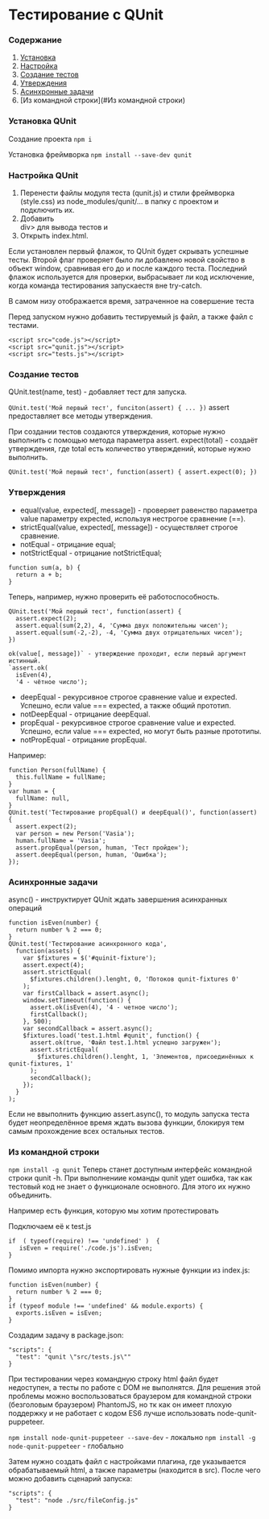 # Тестирование с QUnit
### Содержание
1. [Установка](#Установка-QUnit)
2. [Настройка](#Настройка-QUnit)
3. [Создание тестов](#Создание-тестов)
4. [Утверждения](#Утверждения)
5. [Асинхронные задачи](#Асинхронные-задачи)
6. [Из командной строки](#Из командной строки)

### Установка QUnit
Создание проекта
`npm i`

Установка фреймворка
`npm install --save-dev qunit`

### Настройка QUnit
1. Перенести файлы модуля теста (qunit.js) и стили фреймворка (style.css) из node_modules/qunit/... в папку с проектом и подключить их.
2. Добавить <div id = "qunit"></div>div> для вывода тестов и <div id="qunit-fixture"></div>
3. Открыть index.html.

Если установлен первый флажок, то QUnit будет скрывать успешные тесты.
Второй флаг проверяет было ли добавлено новой свойство в объект window, сравнивая его до и после каждого теста.
Последний флажок используется для проверки, выбрасывает ли код исключение, когда команда тестирования запускаестя вне try-catch.

В самом низу отображается время, затраченное на совершение теста

Перед запуском нужно добавить тестируемый js файл, а также файл с тестами.

```
<script src="code.js"></script>
<script src="qunit.js"></script>
<script src="tests.js"></script>
```

### Создание тестов

QUnit.test(name, test) - добавляет тест для запуска.

`QUnit.test('Мой первый тест', funciton(assert) { ... })`
assert предоставляет все методы утверждения.

При создании тестов создаются утверждения, которые нужно выполнить с помощью метода параметра assert.
expect(total) - создаёт утверждения, где total есть количество утверждений, которые нужно выполнить.

`QUnit.test('Мой первый тест', function(assert) { assert.expect(0); })`

### Утверждения

* equal(value, expected[, message]) - проверяет равенство параметра value параметру expected, используя нестрогое сравнение (==).
* strictEqual(value, expected[, message]) - осуществляет строгое сравнение.
* notEqual - отрицание equal;
* notStrictEqual - отрицание notStrictEqual;

```
function sum(a, b) {
  return a + b;
}
```
Теперь, например, нужно проверить её работоспособность.
```
QUnit.test('Мой первый тест', function(assert) {
  assert.expect(2);
  assert.equal(sum(2,2), 4, 'Сумма двух положительны чисел');
  assert.equal(sum(-2,-2), -4, 'Сумма двух отрицательных чисел');
})
```

```
ok(value[, message])` - утверждение проходит, если первый аргумент истинный.
`assert.ok(
  isEven(4), 
  '4 - чётное число');
```

* deepEqual - рекурсивное строгое сравнение value и expected. Успешно, если value === expected, а также общий прототип.
* notDeepEqual - отрицание deepEqual.
* propEqual - рекурсивное строгое сравнение value и expected. Успешно, если value === expected, но могут быть разные прототипы.
* notPropEqual - отрицание propEqual.

Например:
```
function Person(fullName) {
  this.fullName = fullName;
}
var human = {
  fullName: null,
}
QUnit.test('Тестирование propEqual() и deepEqual()', function(assert) {
  assert.expect(2);
  var person = new Person('Vasia');
  human.fullName = 'Vasia';
  assert.propEqual(person, human, 'Тест пройден');
  assert.deepEqual(person, human, 'Ошибка');
});
```

### Асинхронные задачи

async() - инструктирует QUnit ждать завершения асинхранных операций

```
function isEven(number) {
  return number % 2 === 0;
}
QUnit.test('Тестирование асинхронного кода',
  function(assets) {
    var $fixtures = $('#quinit-fixture');
    assert.expect(4);
    assert.strictEqual(
      $fixtures.children().lenght, 0, 'Потоков qunit-fixtures 0'
    );
    var firstCallback = assert.async();
    window.setTimeout(function() {
      assert.ok(isEven(4), '4 - четное число');
      firstCallback();
    }, 500);
    var secondCallback = assert.async();
    $fixtures.load('test.1.html #qunit', function() {
      assert.ok(true, 'Файл test.1.html успешно загружен');
      assert.strictEqual(
        $fixtures.children().lenght, 1, 'Элементов, присоединённых к qunit-fixtures, 1'
      );
      secondCallback();
    });
  }
);
```
Если не ввыполнить функцию assert.async(), то модуль запуска теста будет неопределённое время ждать вызова функции, блокируя тем самым прохождение всех остальных тестов.

### Из командной строки

`npm install -g qunit`
Теперь станет доступным интерфейс командной строки qunit -h.
При выполнениие команды qunit удет ошибка, так как тестовый код не знает о функционале основного. Для этого их нужно объединить.

Например есть функция, которую мы хотим протестировать

Подключаем её к test.js
```
if  ( typeof(require) !== 'undefined' )  {
   isEven = require('./code.js').isEven;
}
```
Помимо импорта нужно экспортировать нужные функции из index.js:
```
function isEven(number) {
  return number % 2 === 0;
}
if (typeof module !== 'undefined' && module.exports) {
  exports.isEven = isEven;
}
```
Создадим задачу в package.json:
```
"scripts": {
  "test": "qunit \"src/tests.js\""
}
```
При тестировании через командную строку html файл будет недоступен, а тесты по работе с DOM не выполнятся. Для решения этой проблемы можно воспользоваться браузером для командной строки (безголовым браузером) PhantomJS, но тк как он имеет плохую поддержку и не работает с кодом ES6 лучше использовать node-qunit-puppeteer.

`npm install node-qunit-puppeteer --save-dev` - локально
`npm install -g node-qunit-puppeteer` - глобально

Затем нужно создать файл с настройками плагина, где указывается обрабатываемый html, а также параметры (находится в src).
После чего можно добавить сценарий запуска:
```
"scripts": {
  "test": "node ./src/fileConfig.js"
}
```



